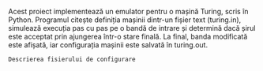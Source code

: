 Acest proiect implementează un emulator pentru o mașină Turing, scris în Python. Programul citește definiția mașinii dintr-un fișier text (turing.in), simulează execuția pas cu pas pe o bandă de intrare și determină dacă șirul este acceptat prin ajungerea într-o stare finală. La final, banda modificată este afișată, iar configurația mașinii este salvată în turing.out.

    Descrierea fisierului de configurare


